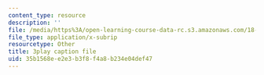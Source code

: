 ```yaml
---
content_type: resource
description: ''
file: /media/https%3A/open-learning-course-data-rc.s3.amazonaws.com/18-065-matrix-methods-in-data-analysis-signal-processing-and-machine-learning-spring-2018/35b1568ee2e3b3f8f4a8b234e04def47_d32WV1rKoVk.srt
file_type: application/x-subrip
resourcetype: Other
title: 3play caption file
uid: 35b1568e-e2e3-b3f8-f4a8-b234e04def47
---
```

